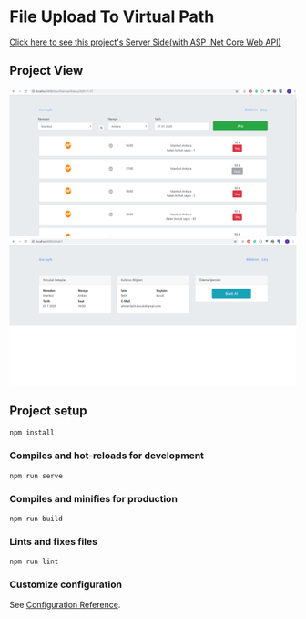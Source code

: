 # File Upload To Virtual Path
[Click here to see this project's Server Side(with ASP .Net Core Web API)](https://github.com/afatih/BusTicketAPI "Server Side")

## Project View

![Project picture1](https://github.com/afatih/BusTicketVueUI/blob/master/ss/ss1.png)
![Project picture2](https://github.com/afatih/BusTicketVueUI/blob/master/ss/ss2.png)

## Project setup
```
npm install
```

### Compiles and hot-reloads for development
```
npm run serve
```

### Compiles and minifies for production
```
npm run build
```

### Lints and fixes files
```
npm run lint
```

### Customize configuration
See [Configuration Reference](https://cli.vuejs.org/config/).
